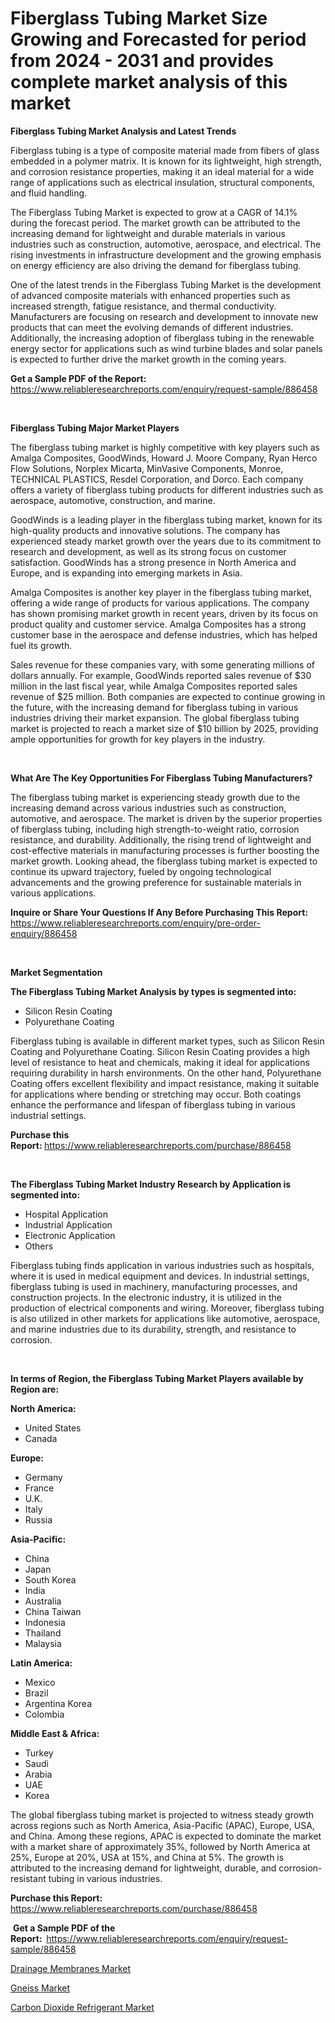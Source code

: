 <p><h1>Fiberglass Tubing Market Size Growing and Forecasted for period from 2024 - 2031 and provides complete market analysis of this market</h1></p><p><strong>Fiberglass Tubing Market Analysis and Latest Trends</strong></p>
<p><p>Fiberglass tubing is a type of composite material made from fibers of glass embedded in a polymer matrix. It is known for its lightweight, high strength, and corrosion resistance properties, making it an ideal material for a wide range of applications such as electrical insulation, structural components, and fluid handling.</p><p>The Fiberglass Tubing Market is expected to grow at a CAGR of 14.1% during the forecast period. The market growth can be attributed to the increasing demand for lightweight and durable materials in various industries such as construction, automotive, aerospace, and electrical. The rising investments in infrastructure development and the growing emphasis on energy efficiency are also driving the demand for fiberglass tubing.</p><p>One of the latest trends in the Fiberglass Tubing Market is the development of advanced composite materials with enhanced properties such as increased strength, fatigue resistance, and thermal conductivity. Manufacturers are focusing on research and development to innovate new products that can meet the evolving demands of different industries. Additionally, the increasing adoption of fiberglass tubing in the renewable energy sector for applications such as wind turbine blades and solar panels is expected to further drive the market growth in the coming years.</p></p>
<p><strong>Get a Sample PDF of the Report:&nbsp;</strong> <a href="https://www.reliableresearchreports.com/enquiry/request-sample/886458">https://www.reliableresearchreports.com/enquiry/request-sample/886458</a></p>
<p>&nbsp;</p>
<p><strong>Fiberglass Tubing Major Market Players</strong></p>
<p><p>The fiberglass tubing market is highly competitive with key players such as Amalga Composites, GoodWinds, Howard J. Moore Company, Ryan Herco Flow Solutions, Norplex Micarta, MinVasive Components, Monroe, TECHNICAL PLASTICS, Resdel Corporation, and Dorco. Each company offers a variety of fiberglass tubing products for different industries such as aerospace, automotive, construction, and marine.</p><p>GoodWinds is a leading player in the fiberglass tubing market, known for its high-quality products and innovative solutions. The company has experienced steady market growth over the years due to its commitment to research and development, as well as its strong focus on customer satisfaction. GoodWinds has a strong presence in North America and Europe, and is expanding into emerging markets in Asia.</p><p>Amalga Composites is another key player in the fiberglass tubing market, offering a wide range of products for various applications. The company has shown promising market growth in recent years, driven by its focus on product quality and customer service. Amalga Composites has a strong customer base in the aerospace and defense industries, which has helped fuel its growth.</p><p>Sales revenue for these companies vary, with some generating millions of dollars annually. For example, GoodWinds reported sales revenue of $30 million in the last fiscal year, while Amalga Composites reported sales revenue of $25 million. Both companies are expected to continue growing in the future, with the increasing demand for fiberglass tubing in various industries driving their market expansion. The global fiberglass tubing market is projected to reach a market size of $10 billion by 2025, providing ample opportunities for growth for key players in the industry.</p></p>
<p>&nbsp;</p>
<p><strong>What Are The Key Opportunities For Fiberglass Tubing Manufacturers?</strong></p>
<p><p>The fiberglass tubing market is experiencing steady growth due to the increasing demand across various industries such as construction, automotive, and aerospace. The market is driven by the superior properties of fiberglass tubing, including high strength-to-weight ratio, corrosion resistance, and durability. Additionally, the rising trend of lightweight and cost-effective materials in manufacturing processes is further boosting the market growth. Looking ahead, the fiberglass tubing market is expected to continue its upward trajectory, fueled by ongoing technological advancements and the growing preference for sustainable materials in various applications.</p></p>
<p><strong>Inquire or Share Your Questions If Any Before Purchasing This Report:</strong> <a href="https://www.reliableresearchreports.com/enquiry/pre-order-enquiry/886458">https://www.reliableresearchreports.com/enquiry/pre-order-enquiry/886458</a></p>
<p>&nbsp;</p>
<p><strong>Market Segmentation</strong></p>
<p><strong>The Fiberglass Tubing Market Analysis by types is segmented into:</strong></p>
<p><ul><li>Silicon Resin Coating</li><li>Polyurethane Coating</li></ul></p>
<p><p>Fiberglass tubing is available in different market types, such as Silicon Resin Coating and Polyurethane Coating. Silicon Resin Coating provides a high level of resistance to heat and chemicals, making it ideal for applications requiring durability in harsh environments. On the other hand, Polyurethane Coating offers excellent flexibility and impact resistance, making it suitable for applications where bending or stretching may occur. Both coatings enhance the performance and lifespan of fiberglass tubing in various industrial settings.</p></p>
<p><strong>Purchase this Report:&nbsp;</strong><a href="https://www.reliableresearchreports.com/purchase/886458">https://www.reliableresearchreports.com/purchase/886458</a></p>
<p>&nbsp;</p>
<p><strong>The Fiberglass Tubing Market Industry Research by Application is segmented into:</strong></p>
<p><ul><li>Hospital Application</li><li>Industrial Application</li><li>Electronic Application</li><li>Others</li></ul></p>
<p><p>Fiberglass tubing finds application in various industries such as hospitals, where it is used in medical equipment and devices. In industrial settings, fiberglass tubing is used in machinery, manufacturing processes, and construction projects. In the electronic industry, it is utilized in the production of electrical components and wiring. Moreover, fiberglass tubing is also utilized in other markets for applications like automotive, aerospace, and marine industries due to its durability, strength, and resistance to corrosion.</p></p>
<p>&nbsp;</p>
<p><strong>In terms of Region, the Fiberglass Tubing Market Players available by Region are:</strong></p>
<p>
    <p> <strong> North America: </strong>
        <ul>
            <li>United States</li>
            <li>Canada</li>
        </ul>
        </p> 
    <p> <strong> Europe: </strong>
        <ul>
            <li>Germany</li>
            <li>France</li>
            <li>U.K.</li>
            <li>Italy</li>
            <li>Russia</li>
        </ul>
        </p> 
    <p> <strong> Asia-Pacific: </strong>
        <ul>
            <li>China</li>
            <li>Japan</li>
            <li>South Korea</li>
            <li>India</li>
            <li>Australia</li>
            <li>China Taiwan</li>
            <li>Indonesia</li>
            <li>Thailand</li>
            <li>Malaysia</li>
        </ul>
        </p> 
    <p> <strong> Latin America: </strong>
        <ul>
            <li>Mexico</li>
            <li>Brazil</li>
            <li>Argentina Korea</li>
            <li>Colombia</li>
        </ul>
        </p> 
    <p> <strong> Middle East & Africa: </strong>
        <ul>
            <li>Turkey</li>
            <li>Saudi</li>
            <li>Arabia</li>
            <li>UAE</li>
            <li>Korea</li>
        </ul>
    </p>
    </p>
<p><p>The global fiberglass tubing market is projected to witness steady growth across regions such as North America, Asia-Pacific (APAC), Europe, USA, and China. Among these regions, APAC is expected to dominate the market with a market share of approximately 35%, followed by North America at 25%, Europe at 20%, USA at 15%, and China at 5%. The growth is attributed to the increasing demand for lightweight, durable, and corrosion-resistant tubing in various industries.</p></p>
<p><strong>Purchase this Report: </strong><a href="https://www.reliableresearchreports.com/purchase/886458">https://www.reliableresearchreports.com/purchase/886458</a></p>
<p>&nbsp;<strong>Get a Sample PDF of the Report:&nbsp;&nbsp;</strong><a href="https://www.reliableresearchreports.com/enquiry/request-sample/886458">https://www.reliableresearchreports.com/enquiry/request-sample/886458</a></p>
<p><strong></strong></p>
<p><p><a href="https://github.com/shotows/Market-Research-Report-List-1/blob/main/drainage-membranes-market.md">Drainage Membranes Market</a></p><p><a href="https://github.com/beatblasta/Market-Research-Report-List-2/blob/main/gneiss-market.md">Gneiss Market</a></p><p><a href="https://github.com/angelajermaine/Market-Research-Report-List-2/blob/main/carbon-dioxide-refrigerant-market.md">Carbon Dioxide Refrigerant Market</a></p></p>